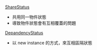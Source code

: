 
[ShareStatus](./JsCustomRequest/Views/Home//ShareStatus.cshtml)
- 共用同一物件狀態
- 導致物件狀態會有互相覆蓋的問題

[DepandencyStatus](./JsCustomRequest/Views/Home//DepandencyStatus.cshtml)
- 以 new instance 的方式，來互相區隔狀態